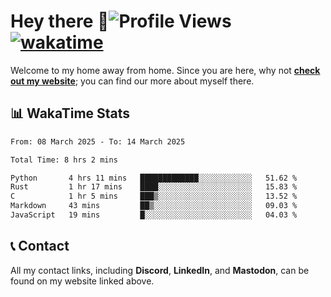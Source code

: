 # Hey there :wave:![Profile Views](https://komarev.com/ghpvc/?username=skifli) [![wakatime](https://wakatime.com/badge/user/b4317b02-0c6d-457b-82a4-a448b8a8d1df.svg)](https://wakatime.com/@b4317b02-0c6d-457b-82a4-a448b8a8d1df)

Welcome to my home away from home. Since you are here, why not [**check out my website**](https://skifli.github.io); you can find our more about myself there.

## 📊 WakaTime Stats

<!--START_SECTION:waka-->

```txt
From: 08 March 2025 - To: 14 March 2025

Total Time: 8 hrs 2 mins

Python       4 hrs 11 mins   █████████████░░░░░░░░░░░░   51.62 %
Rust         1 hr 17 mins    ████░░░░░░░░░░░░░░░░░░░░░   15.83 %
C            1 hr 5 mins     ███▒░░░░░░░░░░░░░░░░░░░░░   13.52 %
Markdown     43 mins         ██▒░░░░░░░░░░░░░░░░░░░░░░   09.03 %
JavaScript   19 mins         █░░░░░░░░░░░░░░░░░░░░░░░░   04.03 %
```

<!--END_SECTION:waka-->

## 📞 Contact

All my contact links, including **Discord**, **LinkedIn**, and **Mastodon**, can be found on my website linked above.

